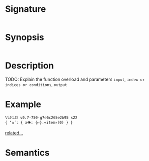 # Signature
```vikid-signature
```

# Synopsis
```vikid-synopsis
```

# Description
TODO: Explain the function overload and parameters `input`, `index or indices or conditions`, `output`

# Example
```vikid-script
𝕍i𝕂i𝔻 v0.7-750-g7e6c265e2b95 s22
{ ‘⌂’: { a👁: {↦}.«item»(0) } }
```


[related...](https://en.wikipedia.org/wiki/Array_data_structure)

# Semantics